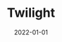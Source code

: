 ---
title: Twilight
summary: Twilight (47cm by 38cm) — Embroidery and patchwork. As twilight descends, Radha and Krishna dance in the forest groves, where every step is love, and every breeze sings their name.
tags:
  - Textile
  - Devotion
  - RadhaKrishna
date: 2022-01-01
external_link: ''
---